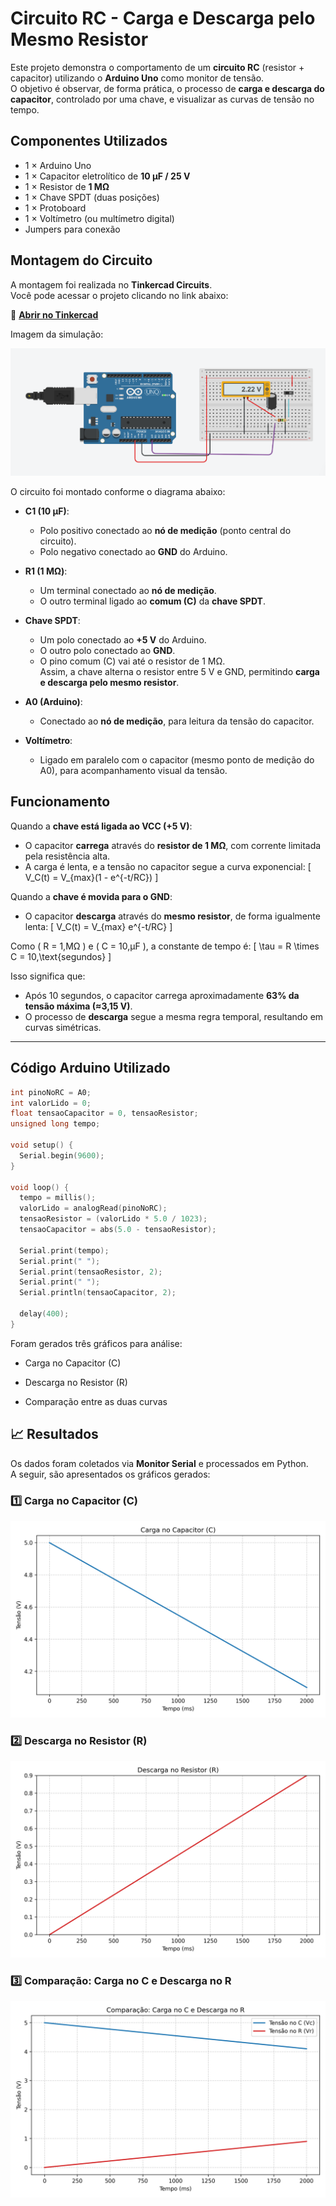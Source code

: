# Circuito RC - Carga e Descarga pelo Mesmo Resistor

Este projeto demonstra o comportamento de um **circuito RC** (resistor + capacitor) utilizando o **Arduino Uno** como monitor de tensão.  
O objetivo é observar, de forma prática, o processo de **carga e descarga do capacitor**, controlado por uma chave, e visualizar as curvas de tensão no tempo.


## Componentes Utilizados
- 1 × Arduino Uno  
- 1 × Capacitor eletrolítico de **10 µF / 25 V**  
- 1 × Resistor de **1 MΩ**  
- 1 × Chave SPDT (duas posições)  
- 1 × Protoboard  
- 1 × Voltímetro (ou multímetro digital)  
- Jumpers para conexão


##  Montagem do Circuito

A montagem foi realizada no **Tinkercad Circuits**.  
Você pode acessar o projeto clicando no link abaixo:

🔗 **[Abrir no Tinkercad](https://www.tinkercad.com/things/j1HtDpSlhaj-incredible-amur/editel?returnTo=https%3A%2F%2Fwww.tinkercad.com%2Fdashboard&sharecode=xGI6r0wqgyNQQ7jPccJGuc5tuV_SjpC2P7RI9jeuoWc)**

Imagem da simulação:

![Montagem do circuito no Tinkercad](assets/tinkercard.png)

O circuito foi montado conforme o diagrama abaixo:

- **C1 (10 µF)**:  
  - Polo positivo conectado ao **nó de medição** (ponto central do circuito).  
  - Polo negativo conectado ao **GND** do Arduino.

- **R1 (1 MΩ)**:  
  - Um terminal conectado ao **nó de medição**.  
  - O outro terminal ligado ao **comum (C)** da **chave SPDT**.

- **Chave SPDT**:  
  - Um polo conectado ao **+5 V** do Arduino.  
  - O outro polo conectado ao **GND**.  
  - O pino comum (C) vai até o resistor de 1 MΩ.  
  Assim, a chave alterna o resistor entre 5 V e GND, permitindo **carga e descarga pelo mesmo resistor**.

- **A0 (Arduino)**:  
  - Conectado ao **nó de medição**, para leitura da tensão do capacitor.

- **Voltímetro**:  
  - Ligado em paralelo com o capacitor (mesmo ponto de medição do A0), para acompanhamento visual da tensão.



## Funcionamento

Quando a **chave está ligada ao VCC (+5 V)**:
- O capacitor **carrega** através do **resistor de 1 MΩ**, com corrente limitada pela resistência alta.  
- A carga é lenta, e a tensão no capacitor segue a curva exponencial:
  \[
  V_C(t) = V_{max}(1 - e^{-t/RC})
  \]

Quando a **chave é movida para o GND**:
- O capacitor **descarga** através do **mesmo resistor**, de forma igualmente lenta:
  \[
  V_C(t) = V_{max} e^{-t/RC}
  \]

Como \( R = 1\,MΩ \) e \( C = 10\,µF \), a constante de tempo é:
\[
\tau = R \times C = 10\,\text{segundos}
\]

Isso significa que:
- Após 10 segundos, o capacitor carrega aproximadamente **63% da tensão máxima (≈3,15 V)**.  
- O processo de **descarga** segue a mesma regra temporal, resultando em curvas simétricas.

---

## Código Arduino Utilizado

```cpp
int pinoNoRC = A0;
int valorLido = 0;
float tensaoCapacitor = 0, tensaoResistor;
unsigned long tempo;

void setup() {
  Serial.begin(9600);
}

void loop() {
  tempo = millis();
  valorLido = analogRead(pinoNoRC);
  tensaoResistor = (valorLido * 5.0 / 1023);
  tensaoCapacitor = abs(5.0 - tensaoResistor);

  Serial.print(tempo);
  Serial.print(" ");
  Serial.print(tensaoResistor, 2);
  Serial.print(" ");
  Serial.println(tensaoCapacitor, 2);

  delay(400);
}
```
Foram gerados três gráficos para análise:

- Carga no Capacitor (C)

- Descarga no Resistor (R)

- Comparação entre as duas curvas
  
## 📈 Resultados 

Os dados foram coletados via **Monitor Serial** e processados em Python.  
A seguir, são apresentados os gráficos gerados:

### 1️⃣ Carga no Capacitor (C)
![Gráfico de carga no capacitor](assets/carga_capacitor.png)

### 2️⃣ Descarga no Resistor (R)
![Gráfico de descarga no resistor](assets/descarga_resistor.png)

### 3️⃣ Comparação: Carga no C e Descarga no R
![Comparação entre C e R](assets/comparacao.png)
